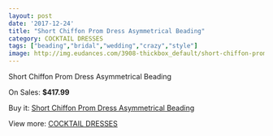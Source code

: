 ```yaml
---
layout: post
date: '2017-12-24'
title: "Short Chiffon Prom Dress Asymmetrical Beading"
category: COCKTAIL DRESSES
tags: ["beading","bridal","wedding","crazy","style"]
image: http://img.eudances.com/3908-thickbox_default/short-chiffon-prom-dress-asymmetrical-beading.jpg
---
```

Short Chiffon Prom Dress Asymmetrical Beading

On Sales: **$417.99**
<a href="https://www.eudances.com/en/cocktail-dresses/1303-short-chiffon-prom-dress-asymmetrical-beading.html"><amp-img layout="responsive" width="600" height="600" src="//img.eudances.com/3908-thickbox_default/short-chiffon-prom-dress-asymmetrical-beading.jpg" alt="Short Chiffon Prom Dress Asymmetrical Beading 0" /></a>
<a href="https://www.eudances.com/en/cocktail-dresses/1303-short-chiffon-prom-dress-asymmetrical-beading.html"><amp-img layout="responsive" width="600" height="600" src="//img.eudances.com/3910-thickbox_default/short-chiffon-prom-dress-asymmetrical-beading.jpg" alt="Short Chiffon Prom Dress Asymmetrical Beading 1" /></a>
<a href="https://www.eudances.com/en/cocktail-dresses/1303-short-chiffon-prom-dress-asymmetrical-beading.html"><amp-img layout="responsive" width="600" height="600" src="//img.eudances.com/3909-thickbox_default/short-chiffon-prom-dress-asymmetrical-beading.jpg" alt="Short Chiffon Prom Dress Asymmetrical Beading 2" /></a>

Buy it: [Short Chiffon Prom Dress Asymmetrical Beading](https://www.eudances.com/en/cocktail-dresses/1303-short-chiffon-prom-dress-asymmetrical-beading.html "Short Chiffon Prom Dress Asymmetrical Beading")

View more: [COCKTAIL DRESSES](https://www.eudances.com/en/14-cocktail-dresses "COCKTAIL DRESSES")